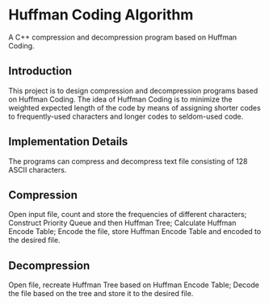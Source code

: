# Huffman Coding Algorithm
A C++ compression and decompression program based on Huffman Coding.

## Introduction
This project is to design compression and decompression programs based on Huffman Coding. The idea of Huffman Coding is to minimize the weighted expected length of the code by means of assigning shorter codes to frequently-used characters and longer codes to seldom-used code.

## Implementation Details
The programs can compress and decompress text file consisting of 128 ASCII characters.

## Compression
Open input file, count and store the frequencies of different characters;
Construct Priority Queue and then Huffman Tree;
Calculate Huffman Encode Table;
Encode the file, store Huffman Encode Table and encoded to the desired file.

## Decompression
Open file, recreate Huffman Tree based on Huffman Encode Table;
Decode the file based on the tree and store it to the desired file.

